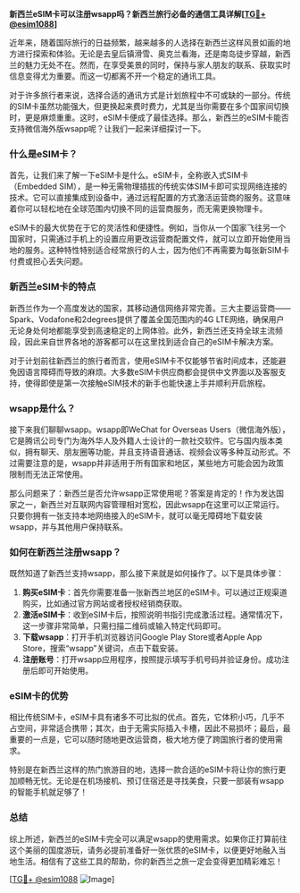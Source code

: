 **新西兰eSIM卡可以注册wsapp吗？新西兰旅行必备的通信工具详解[[TG💪+ @esim1088](https://t.me/s/esim1088)]**

近年来，随着国际旅行的日益频繁，越来越多的人选择在新西兰这样风景如画的地方进行探索和体验。无论是去皇后镇滑雪、奥克兰看海，还是南岛徒步穿越，新西兰的魅力无处不在。然而，在享受美景的同时，保持与家人朋友的联系、获取实时信息变得尤为重要。而这一切都离不开一个稳定的通讯工具。

对于许多旅行者来说，选择合适的通讯方式是计划旅程中不可或缺的一部分。传统的SIM卡虽然功能强大，但更换起来费时费力，尤其是当你需要在多个国家间切换时，更是麻烦重重。这时，eSIM卡便成了最佳选择。那么，新西兰的eSIM卡能否支持微信海外版wsapp呢？让我们一起来详细探讨一下。

### 什么是eSIM卡？

首先，让我们来了解一下eSIM卡是什么。eSIM卡，全称嵌入式SIM卡（Embedded SIM），是一种无需物理插拔的传统实体SIM卡即可实现网络连接的技术。它可以直接集成到设备中，通过远程配置的方式激活运营商的服务。这意味着你可以轻松地在全球范围内切换不同的运营商服务，而无需更换物理卡。

eSIM卡的最大优势在于它的灵活性和便捷性。例如，当你从一个国家飞往另一个国家时，只需通过手机上的设置应用更改运营商配置文件，就可以立即开始使用当地的服务。这种特性特别适合经常旅行的人士，因为他们不再需要为每张新SIM卡付费或担心丢失问题。

### 新西兰eSIM卡的特点

新西兰作为一个高度发达的国家，其移动通信网络非常完善。三大主要运营商——Spark、Vodafone和2degrees提供了覆盖全国范围内的4G LTE网络，确保用户无论身处何地都能享受到高速稳定的上网体验。此外，新西兰还支持全球主流频段，因此来自世界各地的游客都可以在这里找到适合自己的eSIM卡解决方案。

对于计划前往新西兰的旅行者而言，使用eSIM卡不仅能够节省时间成本，还能避免因语言障碍而导致的麻烦。大多数eSIM卡供应商都会提供中文界面以及客服支持，使得即使是第一次接触eSIM技术的新手也能快速上手并顺利开启旅程。

### wsapp是什么？

接下来我们聊聊wsapp。wsapp即WeChat for Overseas Users（微信海外版），它是腾讯公司专门为海外华人及外籍人士设计的一款社交软件。它与国内版本类似，拥有聊天、朋友圈等功能，并且支持语音通话、视频会议等多种互动形式。不过需要注意的是，wsapp并非适用于所有国家和地区，某些地方可能会因为政策限制而无法正常使用。

那么问题来了：新西兰是否允许wsapp正常使用呢？答案是肯定的！作为发达国家之一，新西兰对互联网内容管理相对宽松，因此wsapp在这里可以正常运行。只要你拥有一张支持本地网络接入的eSIM卡，就可以毫无障碍地下载安装wsapp，并与其他用户保持联系。

### 如何在新西兰注册wsapp？

既然知道了新西兰支持wsapp，那么接下来就是如何操作了。以下是具体步骤：

1. **购买eSIM卡**：首先你需要准备一张新西兰地区的eSIM卡。可以通过正规渠道购买，比如通过官方网站或者授权经销商获取。
2. **激活eSIM卡**：收到eSIM卡后，按照说明书指引完成激活过程。通常情况下，这一步骤非常简单，只需扫描二维码或输入特定代码即可。
3. **下载wsapp**：打开手机浏览器访问Google Play Store或者Apple App Store，搜索“wsapp”关键词，点击下载安装。
4. **注册账号**：打开wsapp应用程序，按照提示填写手机号码并验证身份。成功注册后即可开始使用。

### eSIM卡的优势

相比传统SIM卡，eSIM卡具有诸多不可比拟的优点。首先，它体积小巧，几乎不占空间，非常适合携带；其次，由于无需实际插入卡槽，因此不易损坏；最后，最重要的一点是，它可以随时随地更改运营商，极大地方便了跨国旅行者的使用需求。

特别是在新西兰这样的热门旅游目的地，选择一款合适的eSIM卡将让你的旅行更加顺畅无忧。无论是在机场接机、预订住宿还是寻找美食，只要一部装有wsapp的智能手机就足够了！

### 总结

综上所述，新西兰的eSIM卡完全可以满足wsapp的使用需求。如果你正打算前往这个美丽的国度游玩，请务必提前准备好一张优质的eSIM卡，以便更好地融入当地生活。相信有了这些工具的帮助，你的新西兰之旅一定会变得更加精彩难忘！

[[TG💪+ @esim1088](https://t.me/s/esim1088) ![Image](https://i.postimg.cc/4NQfJmqS/Snipaste-2025-05-13-00-14-12.png)]